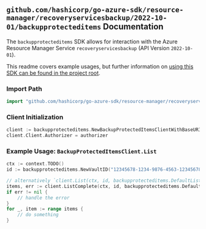 
## `github.com/hashicorp/go-azure-sdk/resource-manager/recoveryservicesbackup/2022-10-01/backupprotecteditems` Documentation

The `backupprotecteditems` SDK allows for interaction with the Azure Resource Manager Service `recoveryservicesbackup` (API Version `2022-10-01`).

This readme covers example usages, but further information on [using this SDK can be found in the project root](https://github.com/hashicorp/go-azure-sdk/tree/main/docs).

### Import Path

```go
import "github.com/hashicorp/go-azure-sdk/resource-manager/recoveryservicesbackup/2022-10-01/backupprotecteditems"
```


### Client Initialization

```go
client := backupprotecteditems.NewBackupProtectedItemsClientWithBaseURI("https://management.azure.com")
client.Client.Authorizer = authorizer
```


### Example Usage: `BackupProtectedItemsClient.List`

```go
ctx := context.TODO()
id := backupprotecteditems.NewVaultID("12345678-1234-9876-4563-123456789012", "example-resource-group", "vaultValue")

// alternatively `client.List(ctx, id, backupprotecteditems.DefaultListOperationOptions())` can be used to do batched pagination
items, err := client.ListComplete(ctx, id, backupprotecteditems.DefaultListOperationOptions())
if err != nil {
	// handle the error
}
for _, item := range items {
	// do something
}
```
